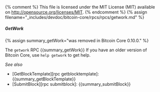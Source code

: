{% comment %}
This file is licensed under the MIT License (MIT) available on
http://opensource.org/licenses/MIT.
{% endcomment %}
{% assign filename="_includes/devdoc/bitcoin-core/rpcs/rpcs/getwork.md" %}

##### GetWork

{% assign summary_getWork="was removed in Bitcoin Core 0.10.0." %}

The `getwork` RPC {{summary_getWork}}  If you have an older
version of Bitcoin Core, use `help getwork` to get help.

*See also*

* [GetBlockTemplate][rpc getblocktemplate]: {{summary_getBlockTemplate}}
* [SubmitBlock][rpc submitblock]: {{summary_submitBlock}}

